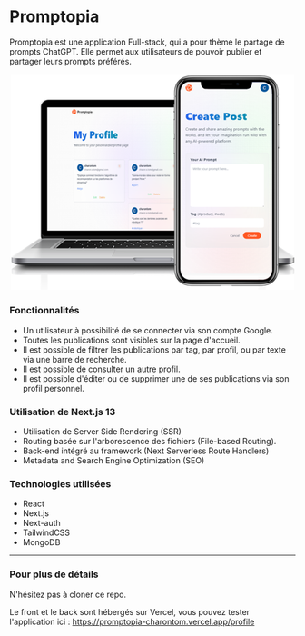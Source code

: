 # Promptopia

Promptopia est une application Full-stack, qui a pour thème le partage de prompts ChatGPT.
Elle permet aux utilisateurs de pouvoir publier et partager leurs prompts préférés.

<p align="center">
<img src="https://github.com/CharonTom/my-website/blob/main/src/assets/img/promptopia.png" alt="application sur pc et mobile" width="500"/>
</p>

### Fonctionnalités

- Un utilisateur à possibilité de se connecter via son compte Google.
- Toutes les publications sont visibles sur la page d'accueil.
- Il est possible de filtrer les publications par tag, par profil, ou par texte via une barre de recherche.
- Il est possible de consulter un autre profil.
- Il est possible d'éditer ou de supprimer une de ses publications via son profil personnel.

### Utilisation de Next.js 13

- Utilisation de Server Side Rendering (SSR)
- Routing basée sur l'arborescence des fichiers (File-based Routing).
- Back-end intégré au framework (Next Serverless Route Handlers)
- Metadata and Search Engine Optimization (SEO) 

### Technologies utilisées

- React
- Next.js
- Next-auth
- TailwindCSS
- MongoDB

---

### Pour plus de détails

N'hésitez pas à cloner ce repo.

Le front et le back sont hébergés sur Vercel, vous pouvez tester l'application ici : https://promptopia-charontom.vercel.app/profile


